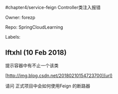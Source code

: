 #chapter4/service-feign Controller类注入报错

Owner: forezp

Repo: SpringCloudLearning

Labels: 

## lftxhl (10 Feb 2018)


提示容器中有不止一个该类

[http://img.blog.csdn.net/20180210154723700](url)

请问 正式项目中会如何使用Feign 的断路器

